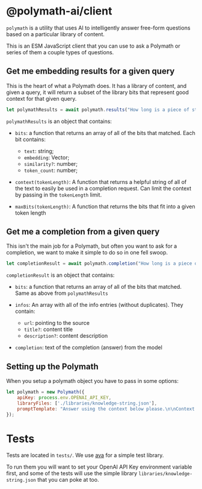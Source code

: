 # @polymath-ai/client

`polymath` is a utility that uses AI to intelligently answer free-form 
questions based on a particular library of content.

This is an ESM JavaScript client that you can use to ask a Polymath or series 
of them a couple types of questions.

## Get me embedding results for a given query

This is the heart of what a Polymath does. It has a library of content, and
given a query, it will return a subset of the library bits that represent
good context for that given query. 

```js
let polymathResults = await polymath.results("How long is a piece of string?");
```

`polymathResults` is an object that contains:

- `bits`: a function that returns an array of all of the bits that matched. Each bit contains:
  - `text`: string;
  - `embedding`: Vector;
  - `similarity?`: number;
  - `token_count`: number;

- `context(tokenLength)`: A function that returns a helpful string of all of the text to easily be used in 
  a completion request. Can limit the context by passing in the `tokenLength` limit.

- `maxBits(tokenLength)`: A function that returns the bits that fit into a given token length

## Get me a completion from a given query

This isn't the main job for a Polymath, but often you want to ask for a 
completion, we want to make it simple to do so in one fell swoop.

```js
let completionResult = await polymath.completion("How long is a piece of string?");
```

`completionResult` is an object that contains:

- `bits`: a function that returns an array of all of the bits that matched. Same as above from `polymathResults`

- `infos`: An array with all of the info entries (without duplicates). They contain:
  - `url`: pointing to the source
  - `title?`: content title
  - `description?`: content description

- `completion`: text of the completion (answer) from the model

## Setting up the Polymath

When you setup a polymath object you have to pass in some options:

```js
let polymath = new Polymath({
    apiKey: process.env.OPENAI_API_KEY,
    libraryFiles: ['./libraries/knowledge-string.json'],
    promptTemplate: "Answer using the context below please.\n\nContext: {context}\n\nQuestion: {prompt}\n\nAnswer:"
});
```

# Tests

Tests are located in `tests/`. We use [ava](https://github.com/avajs/ava) for a simple test library.

To run them you will want to set your OpenAI API Key environment variable first, and some of the tests will
use the simple library `libraries/knowledge-string.json` that you can poke at too.

